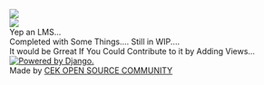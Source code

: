 ![](https://img.shields.io/badge/PRs%20-Welcome-green.svg)  
![](https://img.shields.io/badge/Created%20With%20%E2%9D%A4%EF%B8%8F-CEK%20Open%20Source%20Community-green.svg)    
Yep an LMS...   
Completed with Some Things....
Still in WIP....     
It would be Grreat If You Could Contribute to it by Adding Views...   
<a href="http://www.djangoproject.com/"><img src="https://www.djangoproject.com/m/img/badges/djangopowered126x54.gif" border="0" alt="Powered by Django." title="Powered by Django." /></a>   
Made by [CEK OPEN SOURCE COMMUNITY](https://github.com/cek-open-source-club)
